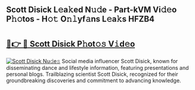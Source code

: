 ## Scott Disick L𝚎a𝚔ed N𝚞𝚍e - Part-kVM Vi𝚍𝚎o P𝚑𝚘tos - H𝚘𝚝 O𝚗𝚕yf𝚊ns L𝚎a𝚔s HFZB4

# <h2><a href="http://kfchx0.oniu.top/?m=Scott+Disick">🔗👉 🔴 Scott Disick P𝚑ot𝚘𝚜 V𝚒d𝚎o</a></h2>

[![Scott Disick Nu𝚍e𝚜](https://i.imgur.com/0qMVB7G.gif)](http://kfchx0.oniu.top/?m=Scott+Disick)
Social media influencer Scott Disick, known for disseminating dance and lifestyle information, featuring presentations and personal blogs. Trailblazing scientist Scott Disick, recognized for their groundbreaking discoveries and commitment to advancing knowledge.  
